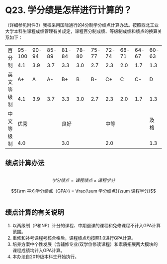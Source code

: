 
# Q23. 学分绩是怎样进行计算的？

（详细参见附件3）我校采用国际通行的4分制学分绩点计算办法。按照西北工业大学本科生课程成绩管理有关规定，课程百分制成绩、等级制成绩和绩点的换算关系如下：

<table>
    <tbody>
        <tr>
            <td rowspan="2">百分制</td>
            <td>95-100</td>
            <td>90-94</td>
            <td>85-89</td>
            <td>81-84</td>
            <td>78-80</td>
            <td>75-77</td>
            <td>72-74</td>
            <td>68-71</td>
            <td>64-67</td>
            <td>60-63</td>
            <td>&lt;60</td>
        </tr>
        <tr>
            <td>4.1</td>
            <td>3.9</td>
            <td>3.7</td>
            <td>3.3</td>
            <td>3.0</td>
            <td>2.7</td>
            <td>2.3</td>
            <td>2.0</td>
            <td>1.7</td>
            <td>1.3</td>
            <td>0</td>
        </tr>
        <tr>
            <td rowspan="2">英文等级制</td>
            <td>A+</td>
            <td>A</td>
            <td>A-</td>
            <td>B+</td>
            <td>B</td>
            <td>B-</td>
            <td>C+</td>
            <td>C</td>
            <td>C-</td>
            <td>D</td>
            <td>F</td>
        </tr>
        <tr>
            <td>4.1</td>
            <td>3.9</td>
            <td>3.7</td>
            <td>3.3</td>
            <td>3.0</td>
            <td>2.7</td>
            <td>2.3</td>
            <td>2.0</td>
            <td>1.7</td>
            <td>1.3</td>
            <td>0</td>
        </tr>
        <tr>
            <td rowspan="2">中文等级制</td>
            <td colspan="3">优秀</td>
            <td colspan="3">良好</td>
            <td colspan="3">中等</td>
            <td>及格</td>
            <td>不及格</td>
        </tr>
        <tr>
            <td colspan="3">4.0</td>
            <td colspan="3">3.0</td>
            <td colspan="3">2.0</td>
            <td>1.3</td>
            <td>0</td>
        </tr>
    </tbody>
</table>

## 绩点计算办法

<div style="overflow-x: auto">

$${学分绩点} = {课程绩点} \times {课程学分}$$

$${\rm 平均学分绩点（GPA）} = \frac{\sum 学分绩点}{\sum 课程学分}$$

</div>

## 绩点计算的有关说明

1. 以两级制（P和NP）计分的课程、中期退课的课程和免修课程不计入GPA计算范围。
2. 重修和补考课程考核合格后，课程绩点均按照1.0进行GPA计算。
3. 培养方案中个性发展（含辅修专业/双学位修读课程）和素质拓展两大模块的课程成绩均计入GPA计算。
4. 本办法自2019级本科生开始执行。
